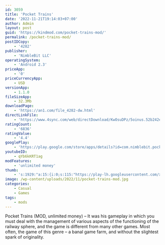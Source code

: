 ```yaml
---
id: 3059
title: 'Pocket Trains'
date: '2022-11-21T19:14:03+07:00'
author: Admin
layout: post
guid: 'https://kindmod.com/pocket-trains-mod/'
permalink: /pocket-trains-mod/
postIDCopy:
    - '4282'
publisher:
    - 'NimbleBit LLC'
operatingSystem:
    - 'Android 2.3'
priceApp:
    - '0'
priceCurrencyApp:
    - USD
versionApp:
    - 1.1.0
fileSizeApp:
    - 32.3Mb
downloadPage:
    - 'https://an1.com/file_4282-dw.html'
directLinkFile:
    - 'https://www.4sync.com/web/directDownload/KwOsuDPz/5oinus.52b242e4f0d2bd3ee593656ccbf07bb5'
ratingCount:
    - '6836'
ratingValue:
    - '4.4'
googlePlay:
    - 'https://play.google.com/store/apps/details?id=com.nimblebit.pockettrains'
youtubeID:
    - qYb6kKRT1ag
modFeatures:
    - 'unlimited money'
thumb:
    - 's:1929:"a:15:{i:0;s:115:"https://play-lh.googleusercontent.com/xAR0i9VdP2N8AVzbBahJKTQ9989hMURQUB4DZAOPE74lPtBhEqfd3lKJ1it-TJYwaOA=w526-h296";i:1;s:115:"https://play-lh.googleusercontent.com/Cq_ZRdGd-wQY1-H71Axvm8hDs7z8bqKAtTRRa63F6yCzJ0oMVzLZAUDvy-vMcL4XPGo=w526-h296";i:2;s:115:"https://play-lh.googleusercontent.com/CaAuAjXsscyNnN8XWrdpkq6JeEsIdEEvm9DA3GutG6wHDZO0aUfonE4FJuKzg6aS8nQ=w526-h296";i:3;s:115:"https://play-lh.googleusercontent.com/bnZ_PBZSuj2Olm-5Hn-O8Bc_2Yevhrskh0rcWiD3LGeTYEP3tJfNdKVZ41NijOQNEAc=w526-h296";i:4;s:114:"https://play-lh.googleusercontent.com/hDRy5vXP_sVRIYdPH3q-lC3qlmanzwv5UhHLXyCTui_fQ8QuTMz0xQiUm2OkXMP4DQ=w526-h296";i:5;s:116:"https://play-lh.googleusercontent.com/P-KPB35rwJQwePcYAvNeYhr13wW6_RUJhAkyPUp0JAumVxFtAYElq2wVQH7cCj8RB3KE=w526-h296";i:6;s:114:"https://play-lh.googleusercontent.com/KF_sU2Cpz2CG-UofbHgSf5Ycpo4ShjOzc_jS8HhED_mE7zMmIFzOtiw1EfxdPa0hUQ=w526-h296";i:7;s:116:"https://play-lh.googleusercontent.com/B4pXLEB6cYpGlf-OsEpPiyLsRVjFE0lcbpVRzquPoz0kOgkDxGMq77ezV89cZ6vYW5Ne=w526-h296";i:8;s:116:"https://play-lh.googleusercontent.com/b6bYiiB1aWBFgKW3wpU_uu9NDmQblhYpmUbiBxv_FdbDe1WYR-T1H47pbL57BB1zKPin=w526-h296";i:9;s:114:"https://play-lh.googleusercontent.com/d0mIouDdceuaisDPIQ_5ZL6LlJhTmn8X_mhme8SDM_StXzl5a54GMtmSzxJN6nocow=w526-h296";i:10;s:114:"https://play-lh.googleusercontent.com/TvCUCBsNGGOhJz8PgDED8wTtV5dIBgrrTyoT7GR4p9-0Mrcwti0EV0uiVGGuBBgEIg=w526-h296";i:11;s:114:"https://play-lh.googleusercontent.com/_SE845633nBQMgyPg9aOC2ullUucRg3WQuQfLSCVtri2YkJ7EpK1yB6GY5G-DcWapw=w526-h296";i:12;s:115:"https://play-lh.googleusercontent.com/YWwZ8Mz71pWPV2McgjwVKqrutD80HF5Xkw2Hkeb9nJPkLJtb3Nuqzyuqf-Cb_yjvh2I=w526-h296";i:13;s:115:"https://play-lh.googleusercontent.com/hcBEqYZ0WqMG6MSt2nOymhdOAqoW4wdOE8Jl999ePflzFCe6bJAvzLn1FYCKY_3Vtqk=w526-h296";i:14;s:114:"https://play-lh.googleusercontent.com/AWe-4HDlSf8xagEl3MbwrHoimtFWlIHjkGZcVO2BBwdbxkZC1bCDX6byU4ywBEDKCQ=w526-h296";}";'
image: /wp-content/uploads/2022/11/pocket-trains-mod.jpg
categories:
    - Casual
    - Games
tags:
    - mods
---
```


Pocket Trains (MOD, unlimited money) – It was his gameplay in which you must deal with the management of various aspects of the functioning of the railway sphere, and the game is different from many other games. Most often, the game of this genre – a banal game farm, and without the slightest spark of originality.